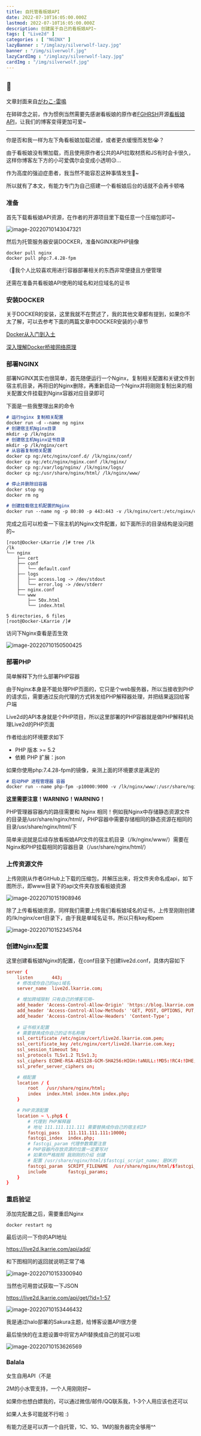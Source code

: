 ```yaml
---
title: 自托管看板娘API
date: 2022-07-10T16:05:00.000Z
lastmod: 2022-07-10T16:05:00.000Z
description: 创建属于自己的看板娘API~
tags: [ "Live2d" ]
categories : [ "NGINX" ]
lazyBanner : "/imglazy/silverwolf-lazy.jpg"
banner : "/img/silverwolf.jpg"
lazyCardImg : "/imglazy/silverwolf-lazy.jpg"
cardImg : "/img/silverwolf.jpg"
---
```


## 🌿

文章封面来自[がわこ-雷鳴](https://www.pixiv.net/artworks/99127546)

在碎碎念之前，作为惯例当然需要先感谢看板娘的原作者[FGHRSH](https://www.fghrsh.net/)开源[看板娘API](https://github.com/fghrsh/live2d_api)，让我们的博客变得更加可爱~

---

你是否和我一样为左下角看板娘加载迟缓，或者更衣缓慢而发愁😭？

由于看板娘没有懒加载，而且使用原作者公共的API拉取材质和JS有时会卡很久，这样你博客左下方的小可爱偶尔会变成小透明😥...

作为高度的强迫症患者，我当然不能容忍这种事情发生🤣~

所以就有了本文，有能力专门为自己搭建一个看板娘后台的话就不会再卡顿咯

### 准备

首先下载看板娘API资源，在作者的开源项目里下载任意一个压缩包即可~

![image-20220710143047321](https://image.lkarrie.com/images/2022/07/10/image-20220710143047321.png)

然后为托管服务器安装DOCKER，准备NGINX和PHP镜像

```console
docker pull nginx
docker pull php:7.4.28-fpm
```

（🧐我个人比较喜欢用进行容器部署相关的东西非常便捷且方便管理

还需在准备共看板娘API使用的域名和对应域名的证书

### 安装DOCKER

关于DOCKER的安装，这里我就不在赘述了，我的其他文章都有提到，如果你不太了解，可以去参考下面的两篇文章中DOCKER安装的小章节

[Docker从入门到入土](https://blog.lkarrie.com/archives/docker#toc-head-5)

[深入理解Docker桥接网络原理](https://blog.lkarrie.com/archives/dockerbridgenet#toc-head-1)

### 部署NGINX

部署NGINX其实也很简单，首先随便运行一个Nginx，复制相关配置和关键文件到宿主机目录，再将旧的Nginx删除，再重新启动一个Nginx并将刚刚复制出来的相关配置文件挂载到Nginx容器对应目录即可

下面是一些我整理出来的命令

```markdown
# 运行nginx 复制相关配置
docker run -d --name ng nginx
# 创建宿主机Nginx目录
mkdir -p /lk/nginx
# 创建宿主机Nginx证书目录
mkdir -p /lk/nginx/cert
# 从容器复制相关配置
docker cp ng:/etc/nginx/conf.d/ /lk/nginx/conf/
docker cp ng:/etc/nginx/nginx.conf /lk/nginx/
docker cp ng:/var/log/nginx/ /lk/nginx/logs/
docker cp ng:/usr/share/nginx/html/ /lk/nginx/www/

# 停止并删除旧容器
docker stop ng
docker rm ng

# 创建挂载宿主机配置的Nginx
docker run --name ng -p 80:80 -p 443:443 -v /lk/nginx/cert:/etc/nginx/cert/ -v /lk/nginx/nginx.conf:/etc/nginx/nginx.conf -v /lk/nginx/www/:/usr/share/nginx/html/ -v /lk/nginx/logs/:/var/log/nginx/ -v /lk/nginx/conf/:/etc/nginx/conf.d --privileged=true -d nginx
```

完成之后可以检查一下宿主机的Nginx文件配置，如下面所示的目录结构是没问题的~

```console
[root@Docker-LKarrie /]# tree /lk
/lk
└── nginx
    ├── cert
    ├── conf
    │   └── default.conf
    ├── logs
    │   ├── access.log -> /dev/stdout
    │   └── error.log -> /dev/stderr
    ├── nginx.conf
    └── www
        ├── 50x.html
        └── index.html

5 directories, 6 files
[root@Docker-LKarrie /]# 
```

访问下Nginx查看是否生效

![image-20220710150500425](https://image.lkarrie.com/images/2022/07/10/image-20220710150500425.png)

### 部署PHP

简单解释下为什么部署PHP容器

由于Nginx本身是不能处理PHP页面的，它只是个web服务器，所以当接收到PHP的请求后，需要通过反向代理的方式转发给PHP解释器处理，并把结果返回给客户端

Live2d的API本身就是个PHP项目，所以这里部署的PHP容器就是做PHP解释机处理Live2d的PHP页面

作者给出的环境要求如下

* PHP 版本 >= 5.2
* 依赖 PHP 扩展：json

如果你使用php:7.4.28-fpm的镜像，亲测上面的环境要求是满足的

```markdown
# 启动PHP 进程管理器 容器
docker run --name php-fpm -p10000:9000 -v /lk/nginx/www/:/usr/share/nginx/html/ -d php:7.4.28-fpm
```

**这里需要注意！WARNING！WARNING！**

PHP管理器容器内的路径需要和 Nginx 相同！例如我Nginx中存储静态资源文件的目录是/usr/share/nginx/html/，PHP容器中需要存储相同的静态资源在相同的目录/usr/share/nginx/html/下

简单来说就是后续存放看板娘API文件的宿主机目录（/lk/nginx/www/）需要在Nginx和PHP挂载相同的容器目录（/usr/share/nginx/html/）

### 上传资源文件

上传刚刚从作者GitHub上下载的压缩包，并解压出来，将文件夹命名成api，如下图所示，即www目录下的api文件夹存放看板娘资源

![image-20220710151908946](https://image.lkarrie.com/images/2022/07/10/image-20220710151908946.png)

除了上传看板娘资源，同样我们需要上传我们看板娘域名的证书，上传至刚刚创建的/lk/nginx/cert目录下，由于我是单域名证书，所以只有key和pem

![image-20220710152345764](https://image.lkarrie.com/images/2022/07/10/image-20220710152345764.png)

### 创建Nginx配置

这里创建看板娘Nginx的配置，在conf目录下创建live2d.conf，具体内容如下

```conf
server {
    listen       443;
	# 修改成你自己的api域名
    server_name  live2d.lkarrie.com;

	# 增加跨域限制 只有自己的博客可用~
    add_header 'Access-Control-Allow-Origin' 'https://blog.lkarrie.com'; 
    add_header 'Access-Control-Allow-Methods' 'GET, POST, OPTIONS, PUT, DELETE';
    add_header 'Access-Control-Allow-Headers' 'Content-Type';
    
    # 证书相关配置 
    # 需要替换成你自己的证书名称哦
    ssl_certificate /etc/nginx/cert/live2d.lkarrie.com.pem;
    ssl_certificate_key /etc/nginx/cert/live2d.lkarrie.com.key;
    ssl_session_timeout 5m;
    ssl_protocols TLSv1.2 TLSv1.3;
    ssl_ciphers ECDHE-RSA-AES128-GCM-SHA256:HIGH:!aNULL:!MD5:!RC4:!DHE;
    ssl_prefer_server_ciphers on; 

	# 根配置
    location / {
        root   /usr/share/nginx/html;
        index  index.html index.htm index.php;
    }

	# PHP资源配置
    location ~ \.php$ {
        # 代理到 PHP解释器 
        # 地址 111.111.111.111 需要替换成你自己的宿主机IP
        fastcgi_pass   111.111.111.111:10000;
        fastcgi_index  index.php;
        # fastcgi_param 代理参数需要注意
        # PHP容器内存放资源的位置一定要写对
        # 如果你严格按照 我刚刚的介绍 创建
        # 配置 /usr/share/nginx/html/$fastcgi_script_name; 是OK的
        fastcgi_param  SCRIPT_FILENAME  /usr/share/nginx/html/$fastcgi_script_name;
        include        fastcgi_params;
    }
}
```



### 重启验证

添加完配置之后，需要重启Nginx

```console
docker restart ng
```

最后访问一下你的API地址

https://live2d.lkarrie.com/api/add/

和下图相同的返回就说明正常了咯

![image-20220710153300940](https://image.lkarrie.com/images/2022/07/10/image-20220710153300940.png)

当然也可用尝试获取一下JSON

https://live2d.lkarrie.com/api/get/?id=1-57

![image-20220710153446432](https://image.lkarrie.com/images/2022/07/10/image-20220710153446432.png)

我是通过halo部署的Sakura主题，给博客设置API很方便

最后愉快的在主题设置中将官方API替换成自己的就可以啦

![image-20220710153626569](https://image.lkarrie.com/images/2022/07/10/image-20220710153626569.png)

### Balala

女生自用API（不是

2M的小水管支持，一个人用刚刚好~

如果你也想白嫖我的，可以通过微信/邮件/QQ联系我，1-3个人用应该也还可以

如果人太多可能就不行啦 :)

有能力还是可以弄一个自托管，1C、1G、1M的服务器完全够用^^